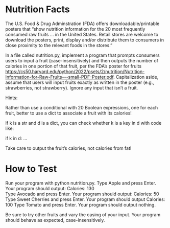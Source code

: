 # Nutrition Facts
The U.S. Food & Drug Adminstration (FDA) offers downloadable/printable posters that “show nutrition information for the 20 most frequently consumed raw fruits … in the United States. Retail stores are welcome to download the posters, print, display and/or distribute them to consumers in close proximity to the relevant foods in the stores.”

In a file called nutrition.py, implement a program that prompts consumers users to input a fruit (case-insensitively) and then outputs the number of calories in one portion of that fruit, per the FDA’s poster for fruits https://cs50.harvard.edu/python/2022/psets/2/nutrition/Nutrition-Information-for-Raw-Fruits---small-PDF-Poster.pdf. Capitalization aside, assume that users will input fruits exactly as written in the poster (e.g., strawberries, not strawberry). Ignore any input that isn’t a fruit.

Hints:

Rather than use a conditional with 20 Boolean expressions, one for each fruit, better to use a dict to associate a fruit with its calories!

If k is a str and d is a dict, you can check whether k is a key in d with code like:

if k in d:
    ...
    
Take care to output the fruit’s calories, not calories from fat!

# How to Test
Run your program with python nutrition.py.
Type Apple and press Enter. Your program should output:
Calories: 130   
Type Avocado and press Enter. Your program should output:
Calories: 50
Type Sweet Cherries and press Enter. Your program should output
Calories: 100
Type Tomato and press Enter. Your program should output nothing.

Be sure to try other fruits and vary the casing of your input. Your program should behave as expected, case-insensitively.
